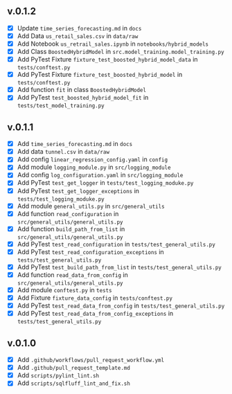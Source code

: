 v.0.1.2
------
- [x] Update `time_series_forecasting.md` in `docs`
- [x] Add Data `us_retail_sales.csv` in `data/raw`
- [x] Add Notebook `us_retrail_sales.ipynb` in `notebooks/hybrid_models`
- [x] Add Class `BoostedHybridModel` in `src.model_training.model_training.py`
- [x] Add PyTest Fixture `fixture_test_boosted_hybrid_model_data` in `tests/conftest.py`
- [x] Add PyTest Fixture `fixture_test_boosted_hybrid_model` in `tests/conftest.py`
- [x] Add function `fit` in class `BoostedHybridModel`
- [x] Add PyTest `test_boosted_hybrid_model_fit` in `tests/test_model_training.py`

v.0.1.1
------
- [x] Add `time_series_forecasting.md` in `docs`
- [x] Add data `tunnel.csv` in `data/raw`
- [x] Add config `linear_regression_config.yaml` in `config`
- [x] Add module `logging_module.py` in `src/logging_module`
- [x] Add config `log_configuration.yaml` in `src/logging_module`
- [x] Add PyTest `test_get_logger` in `tests/test_logging_moduke.py`
- [x] Add PyTest `test_get_logger_exceptions` in `tests/test_logging_moduke.py`
- [x] Add module `general_utils.py` in `src/general_utils`
- [x] Add function `read_configuration` in `src/general_utils/general_utils.py`
- [x] Add function `build_path_from_list` in `src/general_utils/general_utils.py`
- [x] Add PyTest `test_read_configuration` in `tests/test_general_utils.py`
- [x] Add PyTest `test_read_configuration_exceptions` in `tests/test_general_utils.py`
- [x] Add PyTest `test_build_path_from_list` in `tests/test_general_utils.py`
- [x] Add function `read_data_from_config` in  `src/general_utils/general_utils.py`
- [x] Add module `conftest.py` in `tests`
- [x] Add Fixture `fixture_data_config` in `tests/conftest.py`
- [x] Add PyTest `test_read_data_from_config` in `tests/test_general_utils.py`
- [x] Add PyTest `test_read_data_from_config_exceptions` in `tests/test_general_utils.py`

v.0.1.0
------
- [x] Add `.github/workflows/pull_request_workflow.yml`
- [x] Add `.github/pull_request_template.md`
- [x] Add `scripts/pylint_lint.sh`
- [x] Add `scripts/sqlfluff_lint_and_fix.sh`
